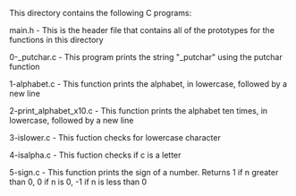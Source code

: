 This directory contains the following C programs:

main.h - This is the header file that contains all of the prototypes for the functions in this directory

0-_putchar.c - This program prints the string "_putchar" using the putchar function

1-alphabet.c - This function prints the alphabet, in lowercase, followed by a new line

2-print_alphabet_x10.c - This function prints the alphabet ten times, in lowercase, followed by a new line

3-islower.c - This fuction checks for lowercase character

4-isalpha.c - This fuction checks if c is a letter

5-sign.c - This function prints the sign of a number. Returns 1 if n greater than 0, 0 if n is 0, -1 if n is less than 0


